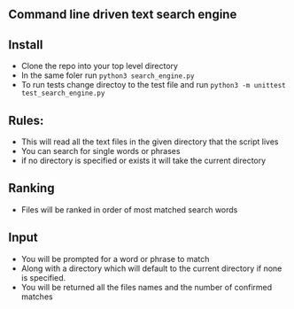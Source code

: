 ## Command line driven text search engine


## Install
- Clone the repo into your top level directory
- In the same foler run `python3 search_engine.py`
- To run tests change directoy to the test file and run `python3 -m unittest test_search_engine.py`


## Rules:
- This will read all the text files in the given directory that the script lives
- You can search for single words or phrases
- if no directory is specified or exists it will take the current directory

## Ranking
- Files will be ranked in order of most matched search words

## Input
- You will be prompted for a word or phrase to match 
- Along with a directory which will default to the current directory if none is specified.
- You will be returned all the files names and the number of confirmed matches 


